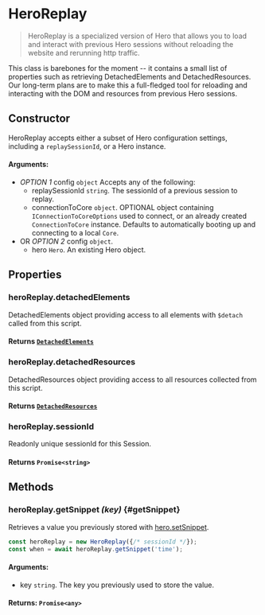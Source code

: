 # HeroReplay

> HeroReplay is a specialized version of Hero that allows you to load and interact with previous Hero sessions without reloading the website and rerunning http traffic.

This class is barebones for the moment -- it contains a small list of properties such as retrieving DetachedElements and DetachedResources. Our long-term plans are to make this a full-fledged tool for reloading and interacting with the DOM and resources from previous Hero sessions.

## Constructor

HeroReplay accepts either a subset of Hero configuration settings, including a `replaySessionId`, or a Hero instance.

#### **Arguments**:

- _OPTION 1_ config `object` Accepts any of the following:
  - replaySessionId `string`. The sessionId of a previous session to replay.
  - connectionToCore `object`. OPTIONAL object containing `IConnectionToCoreOptions` used to connect, or an already created `ConnectionToCore` instance. Defaults to automatically booting up and connecting to a local `Core`.
- OR _OPTION 2_ config `object`.
  - hero `Hero`. An existing Hero object.

## Properties

### heroReplay.detachedElements

DetachedElements object providing access to all elements with `$detach` called from this script.

#### **Returns** [`DetachedElements`](../advanced-client/detached-elements.md)

### heroReplay.detachedResources

DetachedResources object providing access to all resources collected from this script.

#### **Returns** [`DetachedResources`](../advanced-client/detached-resources.md)

### heroReplay.sessionId

Readonly unique sessionId for this Session.

#### **Returns** `Promise<string>`

## Methods

### heroReplay.getSnippet *(key)* {#getSnippet}

Retrieves a value you previously stored with [hero.setSnippet](./hero.md#setSnippet).

```js
const heroReplay = new HeroReplay({/* sessionId */});
const when = await heroReplay.getSnippet('time');
```

#### **Arguments**:

- key `string`. The key you previously used to store the value.

#### **Returns**: `Promise<any>`
